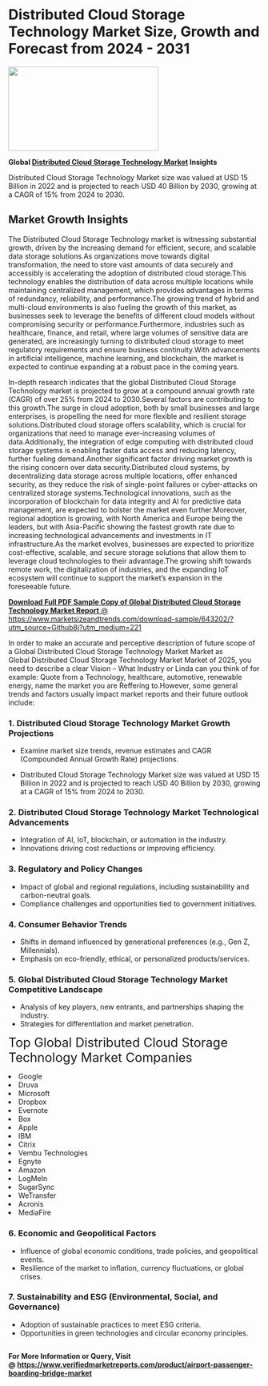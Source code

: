 <H1>Distributed Cloud Storage Technology Market Size, Growth and Forecast from 2024 - 2031</H1><img class="aligncenter size-medium wp-image-584254" src="https://thirdeyenews.in/wp-content/uploads/2024/09/Global-Market-Research-300x168.jpeg" alt="" width="300" height="168" /><p><strong>Global&nbsp;<a href="https://www.marketsizeandtrends.com/download-sample/643202/?utm_source=Github8j?utm_medium=221">Distributed Cloud Storage Technology Market</a> Insights</strong></p><p>Distributed Cloud Storage Technology Market size was valued at USD 15 Billion in 2022 and is projected to reach USD 40 Billion by 2030, growing at a CAGR of 15% from 2024 to 2030.</p><p><h2>Market Growth Insights</h2> <p>The Distributed Cloud Storage Technology market is witnessing substantial growth, driven by the increasing demand for efficient, secure, and scalable data storage solutions.As organizations move towards digital transformation, the need to store vast amounts of data securely and accessibly is accelerating the adoption of distributed cloud storage.This technology enables the distribution of data across multiple locations while maintaining centralized management, which provides advantages in terms of redundancy, reliability, and performance.The growing trend of hybrid and multi-cloud environments is also fueling the growth of this market, as businesses seek to leverage the benefits of different cloud models without compromising security or performance.Furthermore, industries such as healthcare, finance, and retail, where large volumes of sensitive data are generated, are increasingly turning to distributed cloud storage to meet regulatory requirements and ensure business continuity.With advancements in artificial intelligence, machine learning, and blockchain, the market is expected to continue expanding at a robust pace in the coming years.</p> <p><a href="#"></a></p> <p>In-depth research indicates that the global Distributed Cloud Storage Technology market is projected to grow at a compound annual growth rate (CAGR) of over 25% from 2024 to 2030.Several factors are contributing to this growth.The surge in cloud adoption, both by small businesses and large enterprises, is propelling the need for more flexible and resilient storage solutions.Distributed cloud storage offers scalability, which is crucial for organizations that need to manage ever-increasing volumes of data.Additionally, the integration of edge computing with distributed cloud storage systems is enabling faster data access and reducing latency, further fueling demand.Another significant factor driving market growth is the rising concern over data security.Distributed cloud systems, by decentralizing data storage across multiple locations, offer enhanced security, as they reduce the risk of single-point failures or cyber-attacks on centralized storage systems.Technological innovations, such as the incorporation of blockchain for data integrity and AI for predictive data management, are expected to bolster the market even further.Moreover, regional adoption is growing, with North America and Europe being the leaders, but with Asia-Pacific showing the fastest growth rate due to increasing technological advancements and investments in IT infrastructure.As the market evolves, businesses are expected to prioritize cost-effective, scalable, and secure storage solutions that allow them to leverage cloud technologies to their advantage.The growing shift towards remote work, the digitalization of industries, and the expanding IoT ecosystem will continue to support the market’s expansion in the foreseeable future.</p> <p><a href="#"></p><p><span class=""><strong>Download Full PDF Sample Copy of Global Distributed Cloud Storage Technology Market Report</strong> @ <a href="https://www.marketsizeandtrends.com/download-sample/643202/?utm_source=Github8j?utm_medium=221" target="_blank">https://www.marketsizeandtrends.com/download-sample/643202/?utm_source=Github8j?utm_medium=221</a></span></p><p>In order to make an accurate and perceptive description of future scope of a Global&nbsp;Distributed Cloud Storage Technology Market Market as Global&nbsp;Distributed Cloud Storage Technology Market Market of 2025, you need to describe a clear Vision &ndash; What Industry or Linda can you think of for example: Quote from a Technology, healthcare, automotive, renewable energy, name the market you are Reffering to.However, some general trends and factors usually impact market reports and their future outlook include:</p><h3>1.&nbsp;<strong>Distributed Cloud Storage Technology Market Growth Projections</strong></h3><ul><li>Examine market size trends, revenue estimates and CAGR (Compounded Annual Growth Rate) projections.</li><li><p>Distributed Cloud Storage Technology Market size was valued at USD 15 Billion in 2022 and is projected to reach USD 40 Billion by 2030, growing at a CAGR of 15% from 2024 to 2030.</p></li></ul><h3>2.&nbsp;<strong>Distributed Cloud Storage Technology Market Technological Advancements</strong></h3><ul><li>Integration of AI, IoT, blockchain, or automation in the industry.</li><li>Innovations driving cost reductions or improving efficiency.</li></ul><h3>3.&nbsp;<strong>Regulatory and Policy Changes</strong></h3><ul><li>Impact of global and regional regulations, including sustainability and carbon-neutral goals.</li><li>Compliance challenges and opportunities tied to government initiatives.</li></ul><h3>4.&nbsp;<strong>Consumer Behavior Trends</strong></h3><ul><li>Shifts in demand influenced by generational preferences (e.g., Gen Z, Millennials).</li><li>Emphasis on eco-friendly, ethical, or personalized products/services.</li></ul><h3>5.&nbsp;<strong>Global Distributed Cloud Storage Technology Market Competitive Landscape</strong></h3><ul><li>Analysis of key players, new entrants, and partnerships shaping the industry.</li><li>Strategies for differentiation and market penetration.</li></ul><p data-pm-slice="1 1 []"><span style="color: inherit; font-family: inherit; font-size: 25px;">Top Global Distributed Cloud Storage Technology Market Companies</span></p><div class="" data-test-id=""><p><li>Google</li><li> Druva</li><li> Microsoft</li><li> Dropbox</li><li> Evernote</li><li> Box</li><li> Apple</li><li> IBM</li><li> Citrix</li><li> Vembu Technologies</li><li> Egnyte</li><li> Amazon</li><li> LogMeIn</li><li> SugarSync</li><li> WeTransfer</li><li> Acronis</li><li> MediaFire</li></p></div><h3>6.&nbsp;<strong>Economic and Geopolitical Factors</strong></h3><ul><li>Influence of global economic conditions, trade policies, and geopolitical events.</li><li>Resilience of the market to inflation, currency fluctuations, or global crises.</li></ul><h3>7.&nbsp;<strong>Sustainability and ESG (Environmental, Social, and Governance)</strong></h3><ul><li>Adoption of sustainable practices to meet ESG criteria.</li><li>Opportunities in green technologies and circular economy principles.</li></ul><h2><strong style="font-size: 14px;">For More Information or Query, Visit @&nbsp;</strong><a style="background-color: #ffffff; font-size: 14px;" href="https://www.marketsizeandtrends.com/report/distributed-cloud-storage-technology-market/" target="_blank">https://www.verifiedmarketreports.com/product/airport-passenger-boarding-bridge-market</a></h2>
